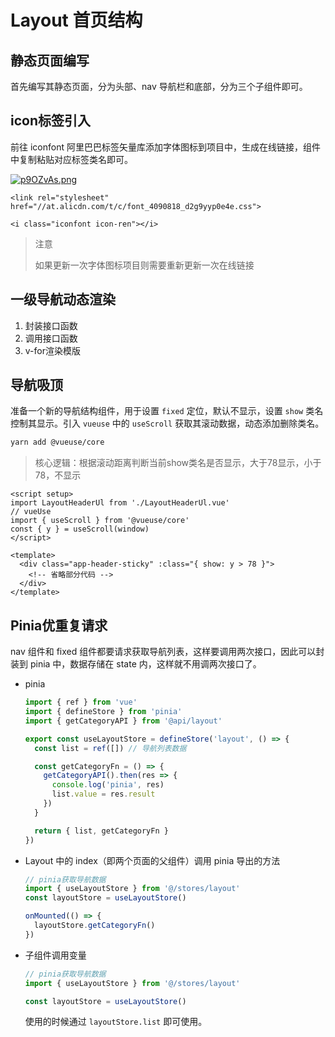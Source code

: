 # Layout 首页结构

## 静态页面编写

首先编写其静态页面，分为头部、nav 导航栏和底部，分为三个子组件即可。

## icon标签引入

前往 iconfont 阿里巴巴标签矢量库添加字体图标到项目中，生成在线链接，组件中复制粘贴对应标签类名即可。

[![p9OZvAs.png](https://s1.ax1x.com/2023/05/28/p9OZvAs.png)](https://imgse.com/i/p9OZvAs)

```vue
<link rel="stylesheet" href="//at.alicdn.com/t/c/font_4090818_d2g9yyp0e4e.css">

<i class="iconfont icon-ren"></i>
```

> 注意
>
> 如果更新一次字体图标项目则需要重新更新一次在线链接

## 一级导航动态渲染

1. 封装接口函数
2. 调用接口函数
3. v-for渲染模版

## 导航吸顶

准备一个新的导航结构组件，用于设置 `fixed` 定位，默认不显示，设置 `show` 类名控制其显示。引入 `vueuse` 中的 `useScroll` 获取其滚动数据，动态添加删除类名。

```bash
yarn add @vueuse/core
```

> 核心逻辑：根据滚动距离判断当前show类名是否显示，大于78显示，小于78，不显示

```vue
<script setup>
import LayoutHeaderUl from './LayoutHeaderUl.vue'
// vueUse
import { useScroll } from '@vueuse/core'
const { y } = useScroll(window)
</script>

<template>
  <div class="app-header-sticky" :class="{ show: y > 78 }">
    <!-- 省略部分代码 -->
  </div>
</template>
```

## Pinia优重复请求

nav 组件和 fixed 组件都要请求获取导航列表，这样要调用两次接口，因此可以封装到 pinia 中，数据存储在 state 内，这样就不用调两次接口了。

- pinia

  ```js
  import { ref } from 'vue'
  import { defineStore } from 'pinia'
  import { getCategoryAPI } from '@api/layout'
  
  export const useLayoutStore = defineStore('layout', () => {
    const list = ref([]) // 导航列表数据
  
    const getCategoryFn = () => {
      getCategoryAPI().then(res => {
        console.log('pinia', res)
        list.value = res.result
      })
    }
  
    return { list, getCategoryFn }
  })
  ```

- Layout 中的 index（即两个页面的父组件）调用 pinia 导出的方法

  ```js
  // pinia获取导航数据
  import { useLayoutStore } from '@/stores/layout'
  const layoutStore = useLayoutStore()
  
  onMounted(() => {
    layoutStore.getCategoryFn()
  })
  ```

- 子组件调用变量

  ```js
  // pinia获取导航数据
  import { useLayoutStore } from '@/stores/layout'
  
  const layoutStore = useLayoutStore()
  ```

  使用的时候通过 `layoutStore.list` 即可使用。

